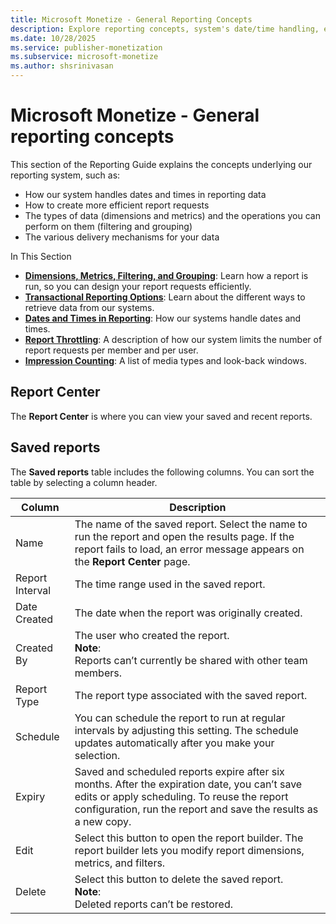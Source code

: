```yaml
---
title: Microsoft Monetize - General Reporting Concepts
description: Explore reporting concepts, system's date/time handling, efficient report requests, data types/operations, and diverse data delivery methods.
ms.date: 10/28/2025
ms.service: publisher-monetization
ms.subservice: microsoft-monetize
ms.author: shsrinivasan
---
```


# Microsoft Monetize - General reporting concepts

This section of the Reporting Guide explains the concepts underlying our reporting system, such as:

- How our system handles dates and times in reporting data
- How to create more efficient report requests
- The types of data (dimensions and metrics) and the operations you can perform on them (filtering and grouping)
- The various delivery mechanisms for your data

In This Section

- **[Dimensions, Metrics, Filtering, and Grouping](dimensions-metrics-filtering-and-grouping.md)**: Learn how a report is run, so you can design your report requests efficiently.
- **[Transactional Reporting Options](transactional-reporting-options.md)**: Learn about the different ways to retrieve data from our systems.
- **[Dates and Times in Reporting](dates-and-times-in-reporting.md)**: How our systems handle dates and times.
- **[Report Throttling](report-throttling.md)**: A description of how our system limits the number of report requests per member and per user.
- **[Impression Counting](impression-counting.md)**: A list of media types and look-back windows.

## Report Center 

The **Report Center** is where you can view your saved and recent reports.

## Saved reports 

The **Saved reports** table includes the following columns. You can sort the table by selecting a column header.

| Column | Description |
|-------|-----|
| Name  | The name of the saved report. Select the name to run the report and open the results page. If the report fails to load, an error message appears on the **Report Center** page. |
| Report Interval | The time range used in the saved report. |
| Date Created | The date when the report was originally created. |
| Created By | The user who created the report.<br>**Note**:<br>Reports can’t currently be shared with other team members. |
| Report Type | The report type associated with the saved report.|
| Schedule |You can schedule the report to run at regular intervals by adjusting this setting. The schedule updates automatically after you make your selection.|
| Expiry |Saved and scheduled reports expire after six months. After the expiration date, you can’t save edits or apply scheduling. To reuse the report configuration, run the report and save the results as a new copy.|
| Edit |Select this button to open the report builder. The report builder lets you modify report dimensions, metrics, and filters.|
| Delete |Select this button to delete the saved report.<br>**Note**:<br>Deleted reports can’t be restored.|
